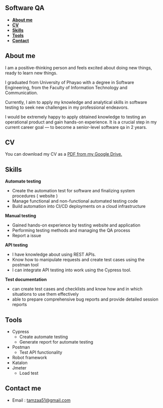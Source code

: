 ## Software QA
- **[About me](#about)**
- **[CV](#CV)**
- **[Skills](#skills)**
- **[Tools](#Tools)**
- **[Contact](#Contact)**
  
## <a name="about"></a>About me

I am a positive-thinking person and feels excited about doing new things, ready to learn new things.

I graduated from University of Phayao with a degree in Software Engineering, from the Faculty of Information Technology and Communication.

Currently, I aim to apply my knowledge and analytical skills in software testing to seek new challenges in my professional endeavors.

I would be extremely happy to apply obtained knowledge to testing an operational product and gain hands-on experience. It is a crucial step in my current career goal — to become a senior-level software qa in 2 years.

## <a name="CV"></a>CV

You can download my CV as a [PDF from my Google Drive.](https://drive.google.com/file/d/1yil3BXPwA83fAju5P9RM3M0yVFfWAbtG/view?usp=sharing)

## <a name="skills"></a>Skills

**Automate testing**
- Create the automation test for software and finalizing system procedures ( website )
- Manage functional and non-functional automated testing code
- Build automation into CI/CD deployments on a cloud infrastructure

**Manual testing**
- Gained hands-on experience by testing website and application
- Performing testing methods and managing the QA process
- Report a issue

**API testing**
- I have knowledge about using REST APIs.
- Know how to manipulate requests and create test cases using the postman tool
- I can integrate API testing into work using the Cypress tool.
  
**Test documentation**
- can create test cases and checklists and know how and in which situations to use them effectively
- able to prepare comprehensive bug reports and provide detailed session reports

## <a name="Tools"></a>Tools

- Cypress
  - Create automate testing
  - Generate report for automate testing
- Postman
  - Test API functionality
- Robot  framework
- Katalon
- Jmeter
  - Load test

## <a name="Contact"></a>Contact me
- Email : tamzaa51@gmail.com
